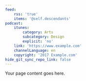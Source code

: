 ```yaml
---
feed:
    rss: 'true'
    items: '@self.descendants'
podcast:
    itunes:
        category: Arts
        subcategory: Design
        explicit: 'no'
    link: 'https://www.example.com'
    channelLanguage: en
    copyright: '2017 Example.com'
hide_git_sync_repo_link: false
---
```


Your page content goes here.